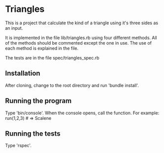 # Triangles

This is a project that calculate the kind of a triangle using it's three
sides as an input.

It is implemented in the file lib/triangles.rb using four different methods.
All of the methods should be commented except the one in use.
The use of each method is explained in the file.

The tests are in the file spec/triangles_spec.rb

## Installation

After cloning, change to the root directory and run 'bundle install'.

## Running the program

Type 'bin/console'.
When the console opens, call the function. For example:
run(1,2,3)       # => Scalene

## Running the tests

Type 'rspec'.
